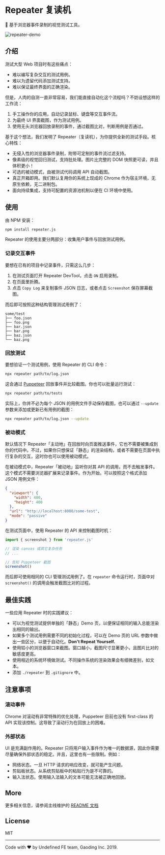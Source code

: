 # Repeater 复读机
📼 基于浏览器事件录制的视觉测试工具。

![repeater-demo](https://dancf-st-gdx.oss-cn-hangzhou.aliyuncs.com/gaoding/20190117-154645984-1627f2.gif)

## 介绍
测试大型 Web 项目时有这些痛点：

* 难以编写复杂交互的测试用例。
* 难以为遗留代码添加测试支持。
* 难以保证最终界面的正确渲染。

但是，人肉的自测一直非常容易，我们能直接自动化这个流程吗？不妨设想这样的工作流：

1. 手工操作你的应用，自动记录鼠标、键盘等交互事件流。
2. 为最终 UI 界面截图，作为测试用例。
3. 使用无头浏览器回放录制的事件，通过截图比对，判断用例是否通过。

基于这个想法，我们发明了 Repeater（复读机），为你提供全新的测试手段。核心特性：

* 无侵入性的浏览器事件录制，附带可定制的事件流过滤支持。
* 像素级的视觉回归测试，支持批处理。图片比完整的 DOM 快照更可读，并且体积更小！
* 可选的被动模式，由被测试代码调用 API 自动截图。
* 真正开箱即用。我们默认复用你的系统上现成的 Chrome 作为宿主环境，无原生依赖，无二进制包。
* 面向持续集成，支持可配置的资源池机制以便在 CI 环境中使用。


## 使用
由 NPM 安装：

``` bash
npm install repeater.js
```

Repeater 的使用主要分两部分：收集用户事件与回放测试用例。

### 记录交互事件
要想在已有的项目中记录事件，只需这么几步：

1. 在测试页面打开 Repeater DevTool，点击 `ON` 启用录制。
2. 在页面里折腾。
3. 点击 `Copy Log` 来复制事件 JSON 日志，或者点击 `Screenshot` 保存屏幕截图。

而后即可按照这种结构管理测试用例了：

``` text
some/test
├── foo.json
├── foo.png
├── bar.json
├── bar.png
├── baz.json
└── baz.png
```

### 回放测试
要想验证一个测试用例，使用 Repeater 的 CLI 命令：

``` bash
npx repeater path/to/log.json
```

这会通过 [Puppeteer](https://github.com/GoogleChrome/puppeteer) 回放事件并比较截图。你也可以批量运行测试：

``` bash
npx repeater path/to/tests
```

实际上，你并不必为每个 JSON 的用例文件手动保存截图，也可以通过 `--update` 参数来添加或更新已有用例的截图：

``` bash
npx repeater path/to/log.json --update
```

### 被动模式
默认情况下 Repeater「主动地」在回放时向页面推送事件，它也不需要被集成到你的代码中。不过，如果你只想保证「静态」的渲染结构，或者不需要在页面中执行复杂的交互，这时你也可以使用被动模式。

在被动模式中，Repeater「被动地」监听你对其 API 的调用，而不去触发事件。这个模式不需要浏览器扩展来记录事件。作为开始，可以按照这个格式添加 JSON 用例文件：

``` json
{
  "viewport": {
    "width": 400,
    "height": 400
  },
  "url": "http://localhost:8080/some-test",
  "mode": "passive"
}
```

在测试页面中，使用 Repeater 的 API 来控制截图时机：

``` js
import { screenshot } from 'repeater.js'

// 渲染 canvas 或其它复杂任务
// ...

// 告知 Puppeteer 截图
screenshot()
```

而后即可使用相同的 CLI 管理测试用例了。在 `repeater` 命令运行时，页面中对 `screenshot()` 的调用会触发截图比对的过程。


## 最佳实践
一些应用 Repeater 时的实践建议：

* 可以为视觉测试提供单独的「静态」Demo 页，以便保证相同的输入总能渲染出相同的输出。
* 如果多个测试用例需要不同的初始化过程，可以在 Demo 页的 URL 参数中做出一些区分，以便于自动化。**Don't Repeat Yourself.**
* 使用较小的浏览器窗口来截图。窗口越小，截图尺寸显著更小，且图片比对的敏感度更高。
* 使用相近的系统环境做测试。不同操作系统的渲染效果会有细微差别，如文本。
* 添加 `./repeater` 到 `.gitignore` 中。


## 注意事项

### 滚动事件
Chrome 对滚动有非常特殊的优化处理，Puppeteer 目前也没有 first-class 的 API 实现该控制。这导致了滚动行为在回放上的困难。

### 外部状态
UI 是充满副作用的。Repeater 只将用户输入事件作为唯一的数据源，因此你需要尽量确保外部状态的稳定。并且，这里也有一些限制。例如：

* 网络状态。一旦 HTTP 请求的响应改变，就可能产生问题。
* 剪贴板状态。从系统剪贴板中的粘贴行为是不可靠的。
* 输入法状态。使用输入法输入的文本可能无法被正确地回放。


## More
更多相关信息，请参阅主线维护的 [README 文档](./README.md)


## License
MIT

---

Code with ❤️ by Undefined FE team, Gaoding Inc. 2019.

